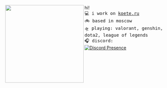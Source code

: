   
<a href="https://tenor.com/ru/view/anime-girl-dance-cute-kawaii-gif-17165331"><img align="left" width="250" src="http://media.tenor.com/dvql5CVGXGwAAAAi/anime-girl.gif"></a>  hi! <br><samp>
  💻 i work on [koete.ru](https://koete.ru)<br> 
  🚲 based in moscow <br>
  🛸 playing: valorant, genshin, dota2, league of legends  <br>
  🎧 discord:<br></samp>
  [![Discord Presence](https://lanyard.cnrad.dev/api/284010976313868288?&bg=0D1117)](https://discord.com/users/284010976313868288)<br>

<br><br><br><br><br>
